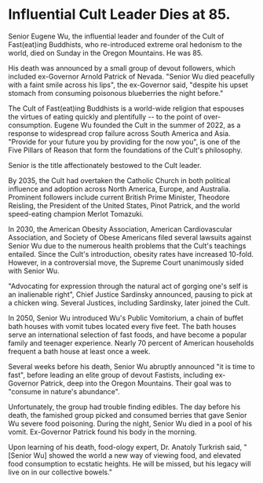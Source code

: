 # Influential Cult Leader Dies at 85.

Senior Eugene Wu, the influential leader and founder of the Cult of Fast(eat)ing Buddhists, who re-introduced extreme oral hedonism to the world, died on Sunday in the Oregon Mountains.  He was 85.

His death was announced by a small group of devout followers, which included ex-Governor Arnold Patrick of Nevada.  "Senior Wu died peacefully with a faint smile across his lips", the ex-Governor said, "despite his upset stomach from consuming poisonous blueberries the night before."

The Cult of Fast(eat)ing Buddhists is a world-wide religion that espouses the virtues of eating quickly and plentifully -- to the point of over-consumption.   Eugene Wu founded the Cult in the summer of 2022, as a response to widespread crop failure across South America and Asia.  "Provide for your future you by providing for the now you", is one of the Five Pillars of Reason that form the foundations of the Cult's philosophy.

Senior is the title affectionately bestowed to the Cult leader.

By 2035, the Cult had overtaken the Catholic Church in both political influence and adoption across North America, Europe, and Australia.  Prominent followers include current British Prime Minister, Theodore Reisling, the President of the
United States, Pinot Patrick, and the world speed-eating champion Merlot  Tomazuki.

In 2030, the American Obesity Association, American Cardiovascular Association, and Society of Obese Americans filed several lawsuits against Senior Wu due to the numerous health problems that the Cult's teachings entailed.  Since the Cult's introduction, obesity rates have increased 10-fold.  However, in a controversial move, the Supreme Court unanimously sided with Senior Wu.  

"Advocating for expression through the natural act of gorging one's self is an inalienable right", Chief Justice Sardinsky announced, pausing to pick at a chicken wing.   Several Justices, including Sardinsky, later joined the Cult.

In 2050, Senior Wu introduced Wu's Public Vomitorium, a chain of buffet bath houses with vomit tubes located every five feet.  The bath houses serve an international selection of fast foods, and have become a popular family and teenager experience.  Nearly 70 percent of American households frequent a bath house at least once a week.  

Several weeks before his death, Senior Wu abruptly announced "it is time to fast", before leading an elite group of devout Fastists, including ex-Governor Patrick, deep into the Oregon Mountains.  Their goal was to "consume in nature's abundance".

Unfortunately, the group had trouble finding edibles.  The day before his death, the famished group picked and consumed berries that gave Senior Wu severe food poisoning.  During the night, Senior Wu died in a pool of his vomit.  Ex-Governor Patrick found his body in the morning.

Upon learning of his death, food-ology expert, Dr. Anatoly Turkrish said,
"[Senior Wu] showed the world a new way of viewing food, and elevated food consumption to ecstatic heights.  He will be missed, but his legacy will live on in our collective bowels."
